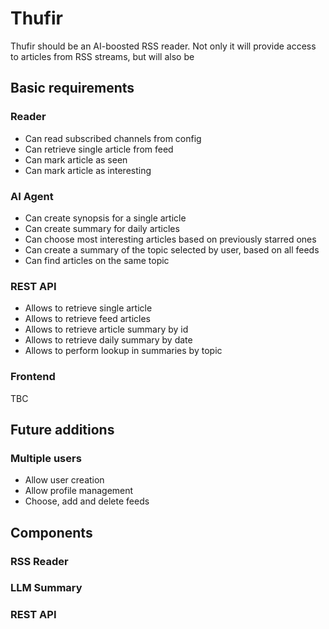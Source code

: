 # Thufir

Thufir should be an AI-boosted RSS reader. Not only it will provide access to articles
from RSS streams, but will also be
## Basic requirements
### Reader
* Can read subscribed channels from config
* Can retrieve single article from feed
* Can mark article as seen
* Can mark article as interesting

### AI Agent
* Can create synopsis for a single article
* Can create summary for daily articles
* Can choose most interesting articles based on previously starred ones
* Can create a summary of the topic selected by user, based on all feeds
* Can find articles on the same topic

### REST API
* Allows to retrieve single article
* Allows to retrieve feed articles
* Allows to retrieve article summary by id
* Allows to retrieve daily summary by date
* Allows to perform lookup in summaries by topic

### Frontend
TBC

## Future additions
### Multiple users
* Allow user creation
* Allow profile management
* Choose, add and delete feeds



## Components

### RSS Reader

### LLM Summary

### REST API
